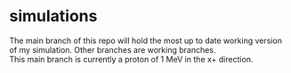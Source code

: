 # simulations
The main branch of this repo will hold the most up to date working version of my simulation. Other branches are working branches.  
This main branch is currently a proton of 1 MeV in the x+ direction.  

